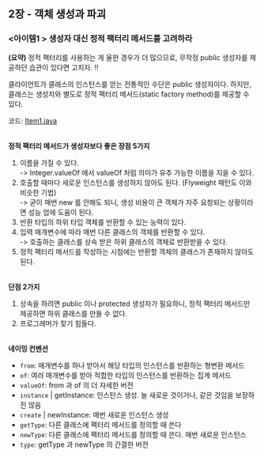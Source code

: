 ## 2장 - 객체 생성과 파괴

### <아이템1 > 생성자 대신 정적 팩터리 메서드를 고려하라

**(요약)** 정적 팩터리를 사용하는 게 율한 경우가 더 많으므로, 무작정 public 생성자를 제공하던 습관이 있다면 고치자. !!

클라이언트가 클래스의 인스턴스를 얻는 전통적인 수단은 public 생성자이다.
하지만, 클래스는 생성자와 별도로 정적 팩터리 메서드(static factory method)를 제공할 수 있다.

코드: [Item1.java](https://github.com/ziippy/EffectiveJava/blob/master/src/chatper2/item1/Item1.java)

<br/>  
<strong>정적 팩터리 메서드가 생성자보다 좋은 장점 5가지</strong>

1. 이름을 가질 수 있다.<br>
  -> Integer.valueOf 에서 valueOf 처럼 의미가 유추 가능한 이름을 지을 수 있다.
2. 호출할 때마다 새로운 인스턴스를 생성하지 않아도 된다. (Flyweight 패턴도 이와 비슷한 기법)<br>
  -> 굳이 매번 new 를 안해도 되니, 생성 비용이 큰 객체가 자주 요청되는 상황이라면 성능 업에 도움이 된다.
3. 반환 타입의 하위 타입 객체를 반환할 수 있는 능력이 있다.
4. 입력 매개변수에 따라 매번 다른 클래스의 객체를 반환할 수 있다.<br>
   -> 호출하는 클래스를 상속 받은 하위 클래스의 객체로 반환받을 수 있다.
5. 정적 팩터리 메서드를 작성하는 시점에는 반환할 객체의 클래스가 존재하지 않아도 된다.

<br/>
<strong>단점 2가지</strong>

1. 상속을 하려면 public 이나 protected 생성자가 필요하니, 정적 팩터리 메서드만 제공하면 하위 클래스를 만들 수 없다.
2. 프로그래머가 찾기 힘들다.

<br/>
<strong>네이밍 컨벤션</strong>

- `from`: 매개변수를 하나 받아서 해당 타입의 인스턴스를 반환하는 형변환 메서드
- `of`: 여러 매개변수를 받아 적합한 타입의 인스턴스를 반환하는 집계 메서드
- `valueOf`: from 과 of 의 더 자세한 버전
- `instance` | getInstance: 인스턴스 생성. 늘 새로운 것이거나, 같은 것임을 보장하진 않음
- `create` | newInstance: 매번 새로운 인스턴스 생성
- `getType`: 다른 클래스에 팩터리 메서드를 정의할 때 쓴다
- `newType`: 다른 클래스에 팩터리 메서드를 정의할 때 쓴다. 매번 새로운 인스턴스
- `type`: getType 과 newType 의 간결한 버전


